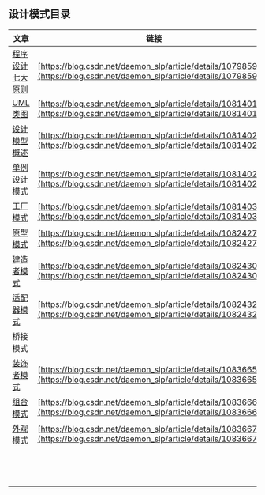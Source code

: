 ## 设计模式目录

| 文章                                                         | 链接                                                         |
| ------------------------------------------------------------ | ------------------------------------------------------------ |
| [程序设计七大原则](https://blog.csdn.net/daemon_slp/article/details/107985930) | [https://blog.csdn.net/daemon_slp/article/details/107985930](https://blog.csdn.net/daemon_slp/article/details/107985930) |
| [UML类图](https://blog.csdn.net/daemon_slp/article/details/108140118) | [https://blog.csdn.net/daemon_slp/article/details/108140118](https://blog.csdn.net/daemon_slp/article/details/108140118) |
| [设计模型概述](https://blog.csdn.net/daemon_slp/article/details/108140216) | [https://blog.csdn.net/daemon_slp/article/details/108140216](https://blog.csdn.net/daemon_slp/article/details/108140216) |
| [单例设计模式](https://blog.csdn.net/daemon_slp/article/details/108140263) | [https://blog.csdn.net/daemon_slp/article/details/108140263](https://blog.csdn.net/daemon_slp/article/details/108140263) |
| [工厂模式](https://blog.csdn.net/daemon_slp/article/details/108140366) | [https://blog.csdn.net/daemon_slp/article/details/108140366](https://blog.csdn.net/daemon_slp/article/details/108140366) |
| [原型模式](https://blog.csdn.net/daemon_slp/article/details/108242763) | [https://blog.csdn.net/daemon_slp/article/details/108242763](https://blog.csdn.net/daemon_slp/article/details/108242763) |
| [建造者模式](https://blog.csdn.net/daemon_slp/article/details/108243008) | [https://blog.csdn.net/daemon_slp/article/details/108243008](https://blog.csdn.net/daemon_slp/article/details/108243008) |
| [适配器模式](https://blog.csdn.net/daemon_slp/article/details/108243247) | [https://blog.csdn.net/daemon_slp/article/details/108243247](https://blog.csdn.net/daemon_slp/article/details/108243247) |
| 桥接模式                                                     |                                                              |
| [装饰者模式](https://blog.csdn.net/daemon_slp/article/details/108366566) | [https://blog.csdn.net/daemon_slp/article/details/108366566](https://blog.csdn.net/daemon_slp/article/details/108366566) |
| [组合模式](https://blog.csdn.net/daemon_slp/article/details/108366666) | [https://blog.csdn.net/daemon_slp/article/details/108366666](https://blog.csdn.net/daemon_slp/article/details/108366666) |
| [外观模式](https://blog.csdn.net/daemon_slp/article/details/108366736) | [https://blog.csdn.net/daemon_slp/article/details/108366736](https://blog.csdn.net/daemon_slp/article/details/108366736) |
|                                                              |                                                              |
|                                                              |                                                              |
|                                                              |                                                              |
|                                                              |                                                              |
|                                                              |                                                              |
|                                                              |                                                              |
|                                                              |                                                              |
|                                                              |                                                              |
|                                                              |                                                              |
|                                                              |                                                              |
|                                                              |                                                              |
|                                                              |                                                              |
|                                                              |                                                              |

